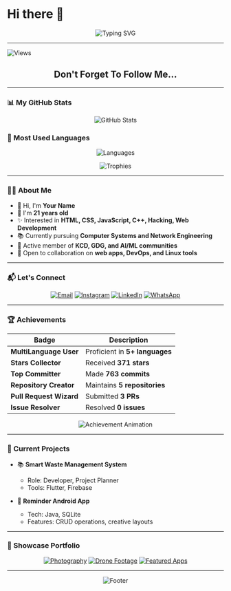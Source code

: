 # Hi there 👋

<p align="center">
  <img src="https://readme-typing-svg.herokuapp.com?font=Fira+Code&size=24&pause=1000&color=FF5733&center=true&vCenter=true&width=435&lines=Welcome+to+My+GitHub+Profile;I'm+Your+Name;+Developer+%7C+Coder+%7C+Learner" alt="Typing SVG" />
</p>

---

![Views](https://komarev.com/ghpvc/?username=YourUsername&label=PROFILE+VIEWS&style=for-the-badge&color=blueviolet)

<h2 align="center">Don't Forget To Follow Me...</h2>

---

### **📊 My GitHub Stats**

<p align="center">
  <img src="https://github-readme-stats.vercel.app/api?username=YourUsername&show_icons=true&theme=radical" alt="GitHub Stats" />
</p>

### **🚀 Most Used Languages**

<p align="center">
  <img src="https://github-readme-stats.vercel.app/api/top-langs/?username=YourUsername&layout=compact&theme=radical" alt="Languages" />
</p>

<p align="center">
  <img src="https://github-profile-trophy.vercel.app/?username=YourUsername&theme=radical" alt="Trophies" />
</p>

---

### **👨‍💻 About Me**

- 👋 Hi, I'm **Your Name**
- 🎂 I'm **21 years old**
- ✨ Interested in **HTML, CSS, JavaScript, C++, Hacking, Web Development**
- 📚 Currently pursuing **Computer Systems and Network Engineering**
- 🏢 Active member of **KCD, GDG, and AI/ML communities**
- 🔄 Open to collaboration on **web apps, DevOps, and Linux tools**

---

### **📬 Let's Connect**

<p align="center">
  <a href="mailto:youremail@example.com"><img src="https://img.shields.io/badge/Email-D14836?style=for-the-badge&logo=gmail&logoColor=white" alt="Email" /></a>
  <a href="https://www.instagram.com/yourusername/"><img src="https://img.shields.io/badge/Instagram-E4405F?style=for-the-badge&logo=instagram&logoColor=white" alt="Instagram" /></a>
  <a href="https://linkedin.com/in/yourusername"><img src="https://img.shields.io/badge/LinkedIn-0077B5?style=for-the-badge&logo=linkedin&logoColor=white" alt="LinkedIn" /></a>
  <a href="https://wa.me/94713190417"><img src="https://img.shields.io/badge/WhatsApp-25D366?style=for-the-badge&logo=whatsapp&logoColor=white" alt="WhatsApp" /></a>
</p>

---

### **🏆 Achievements**

| Badge                     | Description                 |
|---------------------------|-----------------------------|
| **MultiLanguage User**    | Proficient in **5+ languages** |
| **Stars Collector**       | Received **371 stars**      |
| **Top Committer**         | Made **763 commits**        |
| **Repository Creator**    | Maintains **5 repositories** |
| **Pull Request Wizard**   | Submitted **3 PRs**         |
| **Issue Resolver**        | Resolved **0 issues**       |

<p align="center">
  <img src="https://user-images.githubusercontent.com/64386940/194775032-4be10ed4-95d7-4e9f-84a3-fb6e6e40c74c.gif" alt="Achievement Animation" />
</p>

---

### **📂 Current Projects**

- 📚 **Smart Waste Management System**
  - Role: Developer, Project Planner
  - Tools: Flutter, Firebase

- 🔧 **Reminder Android App**
  - Tech: Java, SQLite
  - Features: CRUD operations, creative layouts

---

### **🎨 Showcase Portfolio**

<p align="center">
  <a href="https://www.facebook.com/YourPage"><img src="https://img.shields.io/badge/Photography-FF5733?style=for-the-badge&logo=facebook&logoColor=white" alt="Photography" /></a>
  <a href="#"><img src="https://img.shields.io/badge/Drone_Footage-00A4CC?style=for-the-badge&logo=youtube&logoColor=white" alt="Drone Footage" /></a>
  <a href="#"><img src="https://img.shields.io/badge/Featured_Apps-0078D4?style=for-the-badge&logo=microsoft&logoColor=white" alt="Featured Apps" /></a>
</p>

---

<p align="center">
  <img src="https://forthebadge.com/images/badges/built-with-love.svg" alt="Footer" />
</p>
